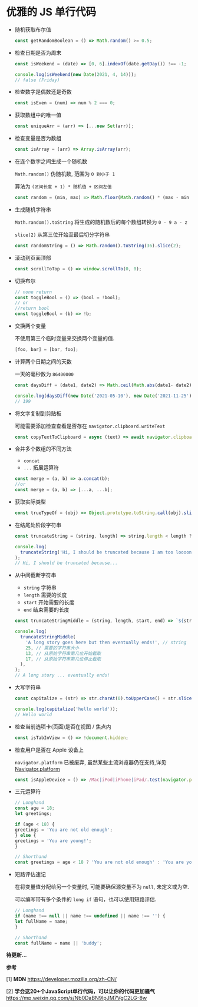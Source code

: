 <!--
 * @Author: sherlyzz
 * @Date: 2022-01-28
-->

# 优雅的 JS 单行代码

- 随机获取布尔值
  
  ```javascript
  const getRandomBoolean = () => Math.random() >= 0.5;
  ```

- 检查日期是否为周末
  
  ```javascript
  const isWeekend = (date) => [0, 6].indexOf(date.getDay()) !== -1;

  console.log(isWeekend(new Date(2021, 4, 14)));
  // false (Friday)
  ```

- 检查数字是偶数还是奇数
  
  ```javascript
  const isEven = (num) => num % 2 === 0;
  ```

- 获取数组中的唯一值
  
  ``` javascript
  const uniqueArr = (arr) => [...new Set(arr)];
  ```

- 检查变量是否为数组

  ```javascript
  const isArray = (arr) => Array.isArray(arr);
  ```

- 在连个数字之间生成一个随机数

  `Math.random()` 伪随机数, 范围为 `0 到小于 1`

  算法为 `(区间长度 + 1) * 随机值 + 区间左值`
  
  ```javascript
  const random = (min, max) => Math.floor(Math.random() * (max - min + 1) + min);
  ```

- 生成随机字符串
  
  `Math.random().toString` 将生成的随机数后的每个数组转换为 `0 - 9 a - z`

  `slice(2)` 从第三位开始至最后切分字符串

  ```javascript
  const randomString = () => Math.random().toString(36).slice(2);
  ```

- 滚动到页面顶部
  
  ```javascript
  const scrollToTop = () => window.scrollTo(0, 0);
  ```

- 切换布尔
  
  ```javascript
  // none return
  const toggleBool = () => (bool = !bool);
  // or
  //return bool
  const toggleBool = (b) => !b;
  ```

- 交换两个变量

  不使用第三个临时变量来交换两个变量的值.
  
  ```javascript
  [foo, bar] = [bar, foo];
  ```

- 计算两个日期之间的天数
  
  一天的毫秒数为 `86400000`
  
  ```javascript
  const daysDiff = (date1, date2) => Math.ceil(Math.abs(date1- date2) / 86400000);
  
  console.log(daysDiff(new Date('2021-05-10'), new Date('2021-11-25')));
  // 199
  ```

- 将文字复制到剪贴板
  
  可能需要添加检查查看是否存在 `navigator.clipboard.writeText`

  ```javascript
  const copyTextToClipboard = async (text) => await navigator.clipboard.writeText(text);

  ```

- 合并多个数组的不同方法
  
  - `concat`
  - `...` 拓展运算符
  
  ```javascript
  const merge = (a, b) => a.concat(b);
  //or
  const merge = (a, b) => [...a, ...b];
  ```

- 获取实际类型
  
  ```javascript
  const trueTypeOf = (obj) => Object.prototype.toString.call(obj).slice(8, -1).toLowerCase();
  ```

- 在结尾处阶段字符串
  
  ```javascript
  const truncateString = (string, length) => string.length < length ? string : `${string.slice(0, length - 3)}...`;

  console.log(
    truncateString('Hi, I should be truncated because I am too loooong!', 36),
  );
  // Hi, I should be truncated because...
  ```

- 从中间截断字符串
  
  - `string` 字符串
  - `length` 需要的长度
  - `start` 开始需要的长度
  - `end` 结束需要的长度

  ```javascript
  const truncateStringMiddle = (string, length, start, end) => `${string.slice(0, start)}...${string.slice(string.length - end)}`;

  console.log(
    truncateStringMiddle(
      'A long story goes here but then eventually ends!', // string
      25, // 需要的字符串大小
      13, // 从原始字符串第几位开始截取
      17, // 从原始字符串第几位停止截取
    ),
  );
  // A long story ... eventually ends!
  ```

- 大写字符串

  ```javascript
  const capitalize = (str) => str.charAt(0).toUpperCase() + str.slice(1);

  console.log(capitalize('hello world'));
  // Hello world
  ```

- 检查当前选项卡(页面)是否在视图 / 焦点内
  
  ```javascript
  const isTabInView = () => !document.hidden;
  ```

- 检查用户是否在 Apple 设备上
  
  `navigator.platform` 已被废弃, 虽然某些主流浏览器仍在支持,详见 [Navigator.platform](https://developer.mozilla.org/en-US/docs/Web/API/Navigator/platform)

  ``` javascript
  const isAppleDevice = () => /Mac|iPod|iPhone|iPad/.test(navigator.platform);
  ```

- 三元运算符
  
  ```javascript
  // Longhand
  const age = 18;
  let greetings;

  if (age < 18) {
  greetings = 'You are not old enough';
  } else {
  greetings = 'You are young!';
  }

  // Shorthand
  const greetings = age < 18 ? 'You are not old enough' : 'You are young!';
  ```

- 短路评估速记

  在将变量值分配给另一个变量时, 可能要确保源变量不为 `null`, 未定义或为空.

  可以编写带有多个条件的 `long if` 语句，也可以使用短路评估.

  ```javascript
  // Longhand
  if (name !== null || name !== undefined || name !== '') {
  let fullName = name;
  }

  // Shorthand
  const fullName = name || 'buddy';
  ```

**待更新...**

**参考**

[1] **MDN** https://developer.mozilla.org/zh-CN/

[2] **学会这20+个JavaScript单行代码，可以让你的代码更加骚气** https://mp.weixin.qq.com/s/Nb0DaBN9IpJM7VgC2LG-8w
